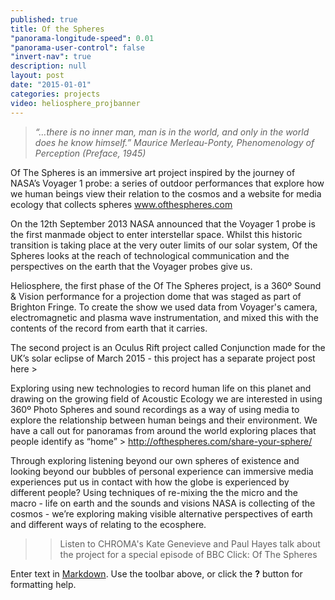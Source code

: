 ```yaml
---
published: true
title: Of the Spheres
"panorama-longitude-speed": 0.01
"panorama-user-control": false
"invert-nav": true
description: null
layout: post
date: "2015-01-01"
categories: projects
video: heliosphere_projbanner
---
```


> _“…there is no inner man, man is in the world, and only in the world does he know himself.” Maurice Merleau-Ponty, Phenomenology of Perception (Preface, 1945)_

Of The Spheres is an immersive art project inspired by the journey of NASA’s Voyager 1 probe: a series of outdoor performances that explore how we human beings view their relation to the cosmos and a website for media ecology that collects spheres www.ofthespheres.com 

On the 12th September 2013 NASA announced that the Voyager 1 probe is the first manmade object to enter interstellar space. Whilst this historic transition is taking place at the very outer limits of our solar system, Of the Spheres looks at the reach of technological communication and the perspectives on the earth that the Voyager probes give us.

Heliosphere, the first phase of the Of The Spheres project, is a 360º Sound & Vision performance for a projection dome that was staged as part of Brighton Fringe. To create the show we used data from Voyager's camera, electromagnetic and plasma wave instrumentation, and mixed this with the contents of the record from earth that it carries. 

The second project is an Oculus Rift project called Conjunction made for the UK’s solar eclipse of March 2015 - this project has a separate project post here > 

Exploring using new technologies to record human life on this planet and drawing on the growing field of Acoustic Ecology we are interested in using 360º Photo Spheres and sound recordings as a way of using media to explore the relationship between human beings and their environment. We have a call out for panoramas from around the world exploring places that people identify as “home” > http://ofthespheres.com/share-your-sphere/

Through exploring listening beyond our own spheres of existence and looking beyond our bubbles of personal experience can immersive media experiences put us in contact with how the globe is experienced by different people?  Using techniques of re-mixing the the micro and the macro - life on earth and the sounds and visions NASA is collecting of the cosmos - we’re exploring making visible alternative perspectives of earth and different ways of relating to the ecosphere.

>> Listen to CHROMA's Kate Genevieve and Paul Hayes talk about the project for a special episode of BBC Click: Of The Spheres

Enter text in [Markdown](http://daringfireball.net/projects/markdown/). Use the toolbar above, or click the **?** button for formatting help.